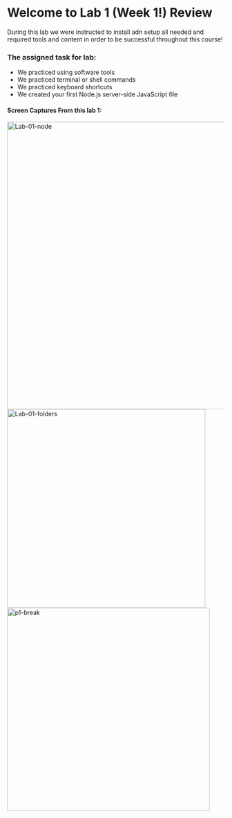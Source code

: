# Welcome to Lab 1 (Week 1!) Review

During this lab we were instructed to install adn setup all needed and required tools and content in order to be successful throughout this course!

### The assigned task for lab:
- We practiced using software tools
- We practiced terminal or shell commands
- We practiced keyboard shortcuts
- We created your first Node.js server-side JavaScript file



#### Screen Captures From this lab 1:
<img width="664" alt="Lab-01-node" src="https://user-images.githubusercontent.com/81718217/120875149-3b286480-c55f-11eb-965b-32b1592f9a87.png">


<img width="459" alt="Lab-01-folders" src="https://user-images.githubusercontent.com/81718217/120875152-424f7280-c55f-11eb-9662-f1f3c42d9ea6.png">


<img width="469" alt="p1-break" src="https://user-images.githubusercontent.com/81718217/120875160-4e3b3480-c55f-11eb-83bf-23bf951b0688.png">

